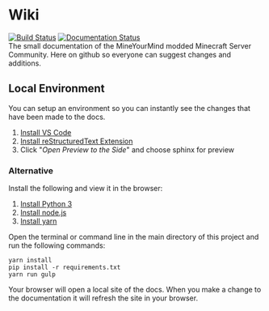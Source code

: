 # Wiki
[![Build Status](https://app.travis-ci.com/MineYourMind/Wiki.svg?branch=master)](https://app.travis-ci.com/MineYourMind/Wiki) [![Documentation Status](https://readthedocs.org/projects/mineyourmind/badge/?version=latest)](http://docs.mym.li/en/latest/?badge=latest)  
The small documentation of the MineYourMind modded Minecraft Server Community. Here on github so everyone can suggest changes and additions.

## Local Environment

You can setup an environment so you can instantly see the changes that have been made to the docs.

1. [Install VS Code](https://code.visualstudio.com)
2. [Install reStructuredText Extension](https://marketplace.visualstudio.com/items?itemName=lextudio.restructuredtext)
3. Click "*Open Preview to the Side*" and choose sphinx for preview

### Alternative

Install the following and view it in the browser:

1. [Install Python 3](https://www.python.org)
2. [Install node.js](https://nodejs.org)
3. [Install yarn](https://yarnpkg.com/)

Open the terminal or command line in the main directory of this project and run the following commands:

	yarn install
	pip install -r requirements.txt
	yarn run gulp

Your browser will open a local site of the docs. When you make a change to the documentation it will refresh the site in your browser.
